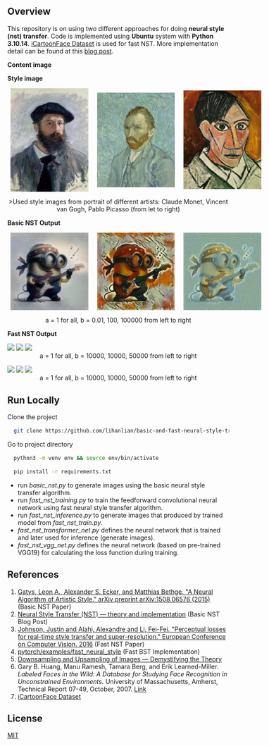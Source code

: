 
## Overview

This repository is on using two different approaches for doing **neural style (nst) transfer**. Code is implemented using **Ubuntu** system with **Python 3.10.14**. [iCartoonFace Dataset](https://github.com/luxiangju-PersonAI/iCartoonFace) is used for fast NST. More implementation detail can be found at this [blog post](https://lihanlian.github.io/posts/blog4). 

**Content image**

**Style image**
<!-- <figure style="display: block; margin-left: auto; margin-right: auto; width: 100%;">
  <img src='/figs/input_style/monet.jpg' style="width: 25%;">
  <img src='/figs/input_style/van_gogh.jpg' style="width: 25%;">
  <img src='/figs/input_style/picasso.jpg' style="width: 25%;">
  <figcaption style="text-align: center;">Used style images from portrait of different artists: Claude Monet, Vincent van Gogh, Pablo Picasso (from let to right)</figcaption>
</figure> -->
<figure style="display: flex; justify-content: center; align-items: center; width: 100%;">
    <img src='/figs/input_style/monet.jpg' style="width: 35%; margin: 0 10px;">
    <img src='/figs/input_style/van_gogh.jpg' style="width: 35%; margin: 0 10px;">
    <img src='/figs/input_style/picasso.jpg' style="width: 35%; margin: 0 10px;">
</figure>
<figcaption style="text-align: center;">>Used style images from portrait of different artists: Claude Monet, Vincent van Gogh, Pablo Picasso (from let to right)</figcaption>
<!-- **Basic NST Output**
<figure style="display: block; margin-left: auto; margin-right: auto; width: 100%;">
  <img src='/figs/output_basic_nst/monet/minion1_a1b0.1_25000.jpg' style="width: 20%;">
  <img src='/figs/output_basic_nst/picasso/minion1_a1b100000_25000.jpg' style="width: 20%;">
  <img src='/figs/output_basic_nst/van_gogh/minion1_a1b100_25000.jpg' style="width: 20%;">
  <figcaption style="text-align: center;">a = 1 for all, b = 0.01, 100, 100000 from left to right</figcaption>
</figure> -->

**Basic NST Output**

<figure style="display: flex; justify-content: center; align-items: center; width: 100%;">
    <img src='figs/output_basic_nst/monet/minion1_a1b0.1_25000.jpg' style="width: 35%; margin: 0 10px;">
    <img src='figs/output_basic_nst/picasso/minion1_a1b100000_25000.jpg' style="width: 35%; margin: 0 10px;">
    <img src='figs/output_basic_nst/van_gogh/minion1_a1b100_25000.jpg' style="width: 35%; margin: 0 10px;">
</figure>
<figcaption style="text-align: center;">a = 1 for all, b = 0.01, 100, 100000 from left to right</figcaption>


**Fast NST Output**

<figure style="display: block; margin-left: auto; margin-right: auto; width: 100%;">
  <img src='/figs/output_fast_nst/' style="width: 30%;">
  <img src='/figs/output_fast_nst/' style="width: 32%;">
  <img src='/figs/output_fast_nst/' style="width: 31%;">
  <figcaption style="text-align: center;">a = 1 for all, b = 10000, 10000, 50000 from left to right</figcaption>
</figure>

<figure style="display: block; margin-left: auto; margin-right: auto; width: 100%;">
  <img src='/figs/output_fast_nst/' style="width: 30%;">
  <img src='/figs/output_fast_nst/' style="width: 32%;">
  <img src='/figs/output_fast_nst/' style="width: 31%;">
  <figcaption style="text-align: center;">a = 1 for all, b = 10000, 10000, 50000 from left to right</figcaption>
</figure>

## Run Locally

Clone the project

```bash
  git clone https://github.com/lihanlian/basic-and-fast-neural-style-transfer
```

Go to project directory

```bash
  python3 -m venv env && source env/bin/activate 
```
```bash
  pip install -r requirements.txt
```

 - run _basic_nst.py_ to generate images using the basic neural style transfer algorithm.
 - run _fast_nst_training.py_ to train the feedforward convolutional neural network using fast neural style transfer algorithm.
 - run _fast_nst_inference.py_ to generate images that produced by trained model from _fast_nst_train.py_.
 - _fast_nst_transformer_net.py_ defines the neural network that is trained and later used for inference (generate images).
 - _fast_nst_vgg_net.py_ defines the neural network (based on pre-trained VGG19) for calculating the loss function during training.

## References
 1. [Gatys, Leon A., Alexander S. Ecker, and Matthias Bethge. "A Neural Algorithm of Artistic Style." arXiv preprint arXiv:1508.06576 (2015)](https://arxiv.org/abs/1508.06576) (Basic NST Paper)
 2. [Neural Style Transfer (NST) — theory and implementation](https://medium.com/@ferlatti.aldo/neural-style-transfer-nst-theory-and-implementation-c26728cf969d) (Basic NST Blog Post)
 3. [Johnson, Justin and Alahi, Alexandre and Li, Fei-Fei. "Perceptual losses for real-time style transfer and super-resolution." European Conference on Computer Vision. 2016](https://arxiv.org/abs/1603.08155) (Fast NST Paper)
 4. [pytorch/examples/fast_neural_style](https://github.com/pytorch/examples/tree/main/fast_neural_style) (Fast BST Implementation)
 5. [Downsampling and Upsampling of Images — Demystifying the Theory](https://medium.com/analytics-vidhya/downsampling-and-upsampling-of-images-demystifying-the-theory-4ca7e21db24a)
 6. Gary B. Huang, Manu Ramesh, Tamara Berg, and Erik Learned-Miller. *Labeled Faces in the Wild: A Database for Studying Face Recognition in Unconstrained Environments.* University of Massachusetts, Amherst, Technical Report 07-49, October, 2007. [Link](http://vis-www.cs.umass.edu/lfw/)
 7. [iCartoonFace Dataset](https://github.com/luxiangju-PersonAI/iCartoonFace)


## License

[MIT](https://github.com/lihanlian/basic-and-fast-neural-style-transfer/blob/main/LICENSE)